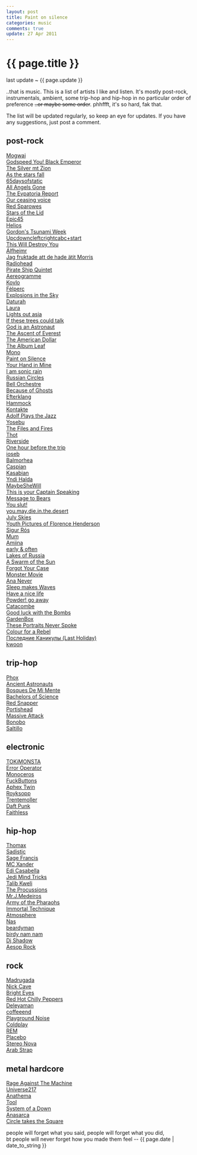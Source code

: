 ```yaml
---
layout: post
title: Paint on silence
categories: music
comments: true
update: 27 Apr 2011
---
```


{{ page.title }}
================
<p class="meta">last update ~ {{ page.update }}</p>
..that is music. This is a list of artists I like and listen.
It's mostly post-rock, instrumentals, ambient, some trip-hop and hip-hop
in no particular order of preference <span style="text-decoration: line-through;">..or maybe some order</span>.
phhffft, it's so hard, fak that.

The list will be updated regularly, so keep an eye for updates.
If you have any suggestions, just post a comment.

post-rock
---------
[Mogwai](http://www.myspace.com/mogwai)  
[Godspeed You! Black Emperor](http://www.myspace.com/gybeconstellation)  
[The Silver mt Zion](http://www.myspace.com/asilvermtzion)  
[As the stars fall](http://asthestarsfall.bandcamp.com/)  
[65daysofstatic](http://www.myspace.com/65propaganda)  
[All Angels Gone](http://www.myspace.com/allangelsgone)  
[The Evpatoria Report](http://the-evpatoria-report.bandcamp.com/)  
[Our ceasing voice](http://ourceasingvoice.bandcamp.com/)  
[Red Sparowes](http://redsparowes.bandcamp.com/)  
[Stars of the Lid](http://www.myspace.com/starsofthelid)  
[Epic45](http://www.myspace.com/epic45)  
[Helios](http://www.myspace.com/heliosmusic)  
[Gordon's Tsunami Week](http://www.myspace.com/gordonstsunamiweek)  
[Upcdowncleftcrightcabc+start](http://www.myspace.com/upcdownc)  
[This Will Destroy You](http://www.myspace.com/thiswilldestroyyou)  
[Álfheimr](http://alfheimr.bandcamp.com/)  
[Jag fruktade att de hade ätit Morris](http://jagfruktadeattdehadeatitmorris.bandcamp.com/)  
[Radiohead](http://www.myspace.com/radiohead)  
[Pirate Ship Quintet](http://www.myspace.com/thepirateshipquintet)  
[Aereogramme](http://www.myspace.com/aereogrammeofficial)  
[Kovlo](http://kovlo.bandcamp.com/)  
[Fèlperc](http://www.myspace.com/felperc)  
[Explosions in the Sky](http://www.myspace.com/explosionsinthesky)  
[Daturah](http://www.myspace.com/daturah)  
[Laura](http://www.myspace.com/lauranoise)  
[Lights out asia](http://www.myspace.com/lightsoutasia)  
[If these trees could talk](http://www.myspace.com/ifthesetreescouldtalk)  
[God is an Astronaut](http://www.myspace.com/godisanastronaut)  
[The Ascent of Everest](http://www.myspace.com/theascentofeverest)  
[The American Dollar](http://theamericandollar.bandcamp.com/)  
[The Album Leaf](http://www.myspace.com/thealbumleaf)  
[Mono](http://www.myspace.com/monojp)  
[Paint on Silence](http://paintonsilence.bandcamp.com/)  
[Your Hand in Mine](http://www.myspace.com/theyourhandinmine)  
[I am sonic rain](http://www.myspace.com/iamsonicrain)  
[Russian Circles](http://www.myspace.com/russiancircles)  
[Bell Orchestre](http://www.myspace.com/bellorchestre)  
[Because of Ghosts](http://www.myspace.com/becauseofghostsband)  
[Efterklang](http://efterklang.bandcamp.com/)  
[Hammock](http://hammock.bandcamp.com/)  
[Kontakte](http://kontakte.bandcamp.com/)  
[Adolf Plays the Jazz](http://adolfplaysthejazz.bandcamp.com/)  
[Yosebu](http://www.myspace.com/yosebu)  
[The Files and Fires](http://thefilesandfires.bandcamp.com/)  
[Thot](http://thot.bandcamp.com/track/obscured-by-the-wind)  
[Riverside](http://www.youtube.com/watch?v=R8jeZrRuOlM)  
[One hour before the trip](http://www.myspace.com/ohbtt)  
[ioseb](http://www.myspace.com/ioseb)  
[Balmorhea](http://www.myspace.com/balmorhea)  
[Caspian](http://caspiantheband.bandcamp.com/)  
[Kasabian](http://www.myspace.com/kasabian)  
[Yndi Halda](http://www.myspace.com/yndihalda)  
[MaybeSheWill](http://robotneedshome.bandcamp.com/)  
[This is your Captain Speaking](http://www.myspace.com/tiycs)  
[Message to Bears](http://messagetobears.bandcamp.com/)  
[You slut!](http://youslut.bandcamp.com)  
[you.may.die.in.the.desert](http://youmaydieinthedesert.bandcamp.com/)  
[July Skies](http://www.myspace.com/julyskies)  
[Youth Pictures of Florence Henderson](http://bandcamp.ypofh.com/)  
[Sigur Rós](http://www.myspace.com/sigurros)  
[Mum](http://www.myspace.com/mumtheband)  
[Amiina](http://www.myspace.com/amiina)  
[early & often](http://earlyandoften.bandcamp.com/)  
[Lakes of Russia](http://www.myspace.com/lakesofrussia)  
[A Swarm of the Sun](http://www.myspace.com/aswarmofthesun)  
[Forgot Your Case](http://www.myspace.com/forgotyourcase)  
[Monster Movie](http://www.myspace.com/monstermovie)  
[Ana Never](http://www.myspace.com/ananever)  
[Sleep makes Waves](http://sleepmakeswaves.bandcamp.com/)  
[Have a nice life](http://www.myspace.com/haveanicelife)  
[Powder! go away](http://www.myspace.com/562220910)  
[Catacombe](http://www.myspace.com/catacombeband)  
[Good luck with the Bombs](http://www.myspace.com/goodluckwiththebombs)  
[GardenBox](http://www.myspace.com/gardenbox)  
[These Portraits Never Spoke](http://www.myspace.com/theseportraitsneverspoke)  
[Colour for a Rebel](http://colourforarebel.bandcamp.com/)  
[Последние Каникулы (Last Holiday)](http://www.myspace.com/posledniekanikuly)  
[kwoon](http://www.myspace.com/kwoonmusic)  

trip-hop
--------
[Phox](http://www.myspace.com/phoxmurder)  
[Ancient Astronauts](http://www.myspace.com/ancientastronautsswitch)  
[Bosques De Mi Mente](http://www.myspace.com/bosquesdemimente)  
[Bachelors of Science](http://bachelorsofscience.bandcamp.com/)  
[Red Snapper](http://www.myspace.com/redsnapperofficial)  
[Portishead](http://www.myspace.com/portisheadalbum3)  
[Massive Attack](http://www.myspace.com/massiveattack)  
[Bonobo](http://www.myspace.com/sibonobo)  
[Saltillo](http://www.myspace.com/saltillo)  

electronic
----------
[TOKiMONSTA](http://www.myspace.com/tokibeats)  
[Error Operator](http://soundcloud.com/erroropsmusic)  
[Monoceros](http://monocerosblog.wordpress.com/downloads/)  
[FuckButtons](http://www.myspace.com/fuckbuttons)  
[Aphex Twin](http://www.myspace.com/aphextwins777)  
[Royksopp](http://www.myspace.com/royksopp)  
[Trentemoller](http://www.myspace.com/trentemoeller)  
[Daft Punk](http://www.myspace.com/daftpunk)  
[Faithless](http://www.myspace.com/faithless)  

hip-hop
-------
[Thomax](http://www.myspace.com/thomaxbeats)  
[Sadistic](http://sadistik.bandcamp.com/)  
[Sage Francis](http://www.myspace.com/sagefrancis)  
[MC Xander](http://www.myspace.com/mcxande)  
[Edi Casabella](http://www.myspace.com/edicasabella)  
[Jedi Mind Tricks](http://www.myspace.com/jedimindtricks)  
[Talib Kweli](http://www.myspace.com/talibkweli)  
[The Procussions](http://www.myspace.com/theprocussions)  
[Mr.J.Medeiros](http://www.myspace.com/mrjmedeiros)  
[Army of the Pharaohs](http://www.myspace.com/armyofthepharaohs)  
[Immortal Technique](http://www.myspace.com/immortaltechnique)  
[Atmosphere](http://www.myspace.com/atmosphere)  
[Nas](http://www.myspace.com/nas)  
[beardyman](http://www.myspace.com/beardyman)  
[birdy nam nam](http://www.myspace.com/birdynamnam)  
[Dj Shadow](http://www.myspace.com/djshadow)  
[Aesop Rock](http://www.myspace.com/aesoprockwins)  

rock
----
[Madrugada](http://www.myspace.com/wearemadrugada)  
[Nick Cave](http://www.myspace.com/nickcaveandthebadseeds)  
[Bright Eyes](http://www.myspace.com/brighteyes)  
[Red Hot Chilly Peppers](http://www.myspace.com/redhotchilipeppers)  
[Deleyaman](http://www.myspace.com/deleyaman)  
[coffeeend](http://www.myspace.com/coffeeend)  
[Playground Noise](http://www.myspace.com/playgroundnoise)  
[Coldplay](http://www.myspace.com/coldplay)  
[REM](http://www.myspace.com/rem)  
[Placebo](http://www.myspace.com/placebo)  
[Stereo Nova](http://www.myspace.com/stolenbikemusic)  
[Arab Strap](http://www.myspace.com/arabstrapmusic)  

metal hardcore
--------------
[Rage Against The Machine](http://www.myspace.com/ratm)  
[Universe217](http://www.myspace.com/universe217)  
[Anathema](http://www.myspace.com/weareanathema)  
[Tool](http://www.myspace.com/tool)  
[System of a Down](http://www.toolband.com/album/index.html)  
[Anasarca](http://www.myspace.com/anasarcadc)  
[Circle takes the Square](http://ctts.bandcamp.com/)  

<p class="meta">people will forget what you said, people will forget what you did,<br />
bt people will never forget how you made them feel -- {{ page.date | date_to_string }}</p>
